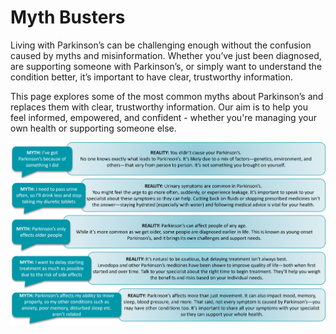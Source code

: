 # Myth Busters

Living with Parkinson’s can be challenging enough without the confusion caused by myths and misinformation. Whether you’ve just been diagnosed, are supporting someone with Parkinson’s, or simply want to understand the condition better, it’s important to have clear, trustworthy information.

This page explores some of the most common myths about Parkinson’s and replaces them with clear, trustworthy information. Our aim is to help you feel informed, empowered, and confident - whether you're managing your own health or supporting someone else.

<img src="https://raw.githubusercontent.com/parkinsons-toolkit/app-content/refs/heads/dev/images/myth-busting.png" alt="myth-busting" class="example-class">
